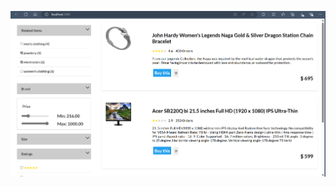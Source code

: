 ![alt text](https://github.com/girijakangutkar/API-E-com-filters/blob/girija/20.06.2024_17.37.28_REC.png)
